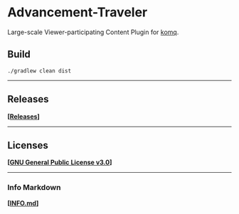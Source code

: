 # Advancement-Traveler

Large-scale Viewer-participating Content Plugin for [komq](https://youtube.com/코마).

## Build

`./gradlew clean dist`

---

## Releases

**[[Releases](https://github.com/qogusdn1017/Advancement-Traveler/releases)]**

---

## Licenses

**[[GNU General Public License v3.0](./LICENSE.md)]**

---

### Info Markdown

**[[INFO.md](./Info.md)]**